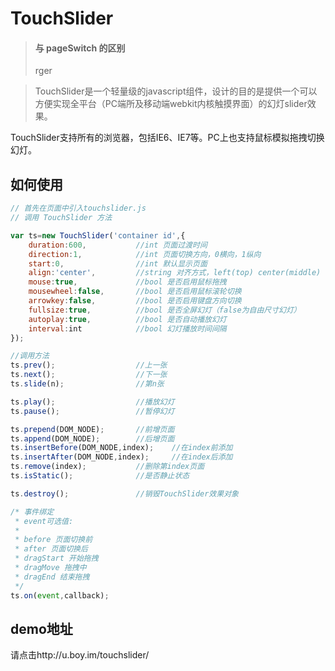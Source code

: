 TouchSlider
===========
> #### 与 pageSwitch 的区别
> rger

> TouchSlider是一个轻量级的javascript组件，设计的目的是提供一个可以方便实现全平台（PC端所及移动端webkit内核触摸界面）的幻灯slider效果。

TouchSlider支持所有的浏览器，包括IE6、IE7等。PC上也支持鼠标模拟拖拽切换幻灯。

## 如何使用
```javascript
// 首先在页面中引入touchslider.js
// 调用 TouchSlider 方法

var ts=new TouchSlider('container id',{
	duration:600,			//int 页面过渡时间
	direction:1,			//int 页面切换方向，0横向，1纵向
    start:0,				//int 默认显示页面
	align:'center',			//string 对齐方式，left(top) center(middle) right(bottom)
	mouse:true,				//bool 是否启用鼠标拖拽
    mousewheel:false,		//bool 是否启用鼠标滚轮切换
	arrowkey:false,			//bool 是否启用键盘方向切换
	fullsize:true,			//bool 是否全屏幻灯（false为自由尺寸幻灯）
    autoplay:true,	    	//bool 是否自动播放幻灯
	interval:int			//bool 幻灯播放时间间隔
});

//调用方法
ts.prev(); 					//上一张
ts.next();					//下一张
ts.slide(n);				//第n张

ts.play();			    	//播放幻灯
ts.pause();		        	//暂停幻灯

ts.prepend(DOM_NODE);		//前增页面
ts.append(DOM_NODE);		//后增页面
ts.insertBefore(DOM_NODE,index);	//在index前添加
ts.insertAfter(DOM_NODE,index);		//在index后添加
ts.remove(index);			//删除第index页面
ts.isStatic();				//是否静止状态

ts.destroy();				//销毁TouchSlider效果对象

/* 事件绑定
 * event可选值:
 * 
 * before 页面切换前
 * after 页面切换后
 * dragStart 开始拖拽
 * dragMove 拖拽中
 * dragEnd 结束拖拽
 */
ts.on(event,callback);
````

## demo地址
请点击http://u.boy.im/touchslider/
